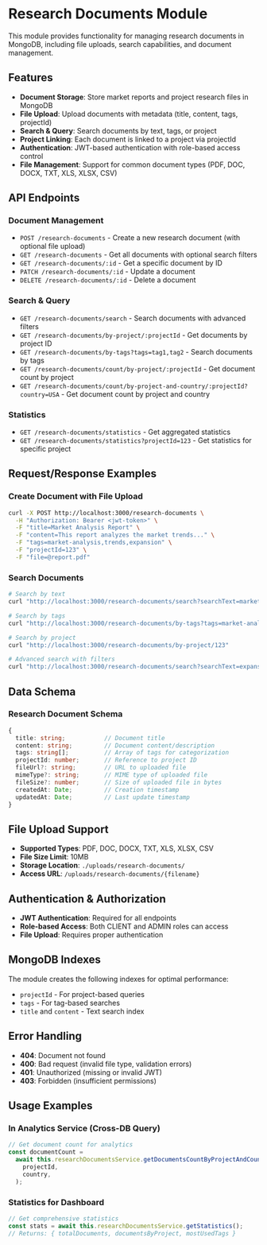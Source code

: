 # Research Documents Module

This module provides functionality for managing research documents in MongoDB, including file uploads, search capabilities, and document management.

## Features

- **Document Storage**: Store market reports and project research files in MongoDB
- **File Upload**: Upload documents with metadata (title, content, tags, projectId)
- **Search & Query**: Search documents by text, tags, or project
- **Project Linking**: Each document is linked to a project via projectId
- **Authentication**: JWT-based authentication with role-based access control
- **File Management**: Support for common document types (PDF, DOC, DOCX, TXT, XLS, XLSX, CSV)

## API Endpoints

### Document Management

- `POST /research-documents` - Create a new research document (with optional file upload)
- `GET /research-documents` - Get all documents with optional search filters
- `GET /research-documents/:id` - Get a specific document by ID
- `PATCH /research-documents/:id` - Update a document
- `DELETE /research-documents/:id` - Delete a document

### Search & Query

- `GET /research-documents/search` - Search documents with advanced filters
- `GET /research-documents/by-project/:projectId` - Get documents by project ID
- `GET /research-documents/by-tags?tags=tag1,tag2` - Search documents by tags
- `GET /research-documents/count/by-project/:projectId` - Get document count by project
- `GET /research-documents/count/by-project-and-country/:projectId?country=USA` - Get document count by project and country

### Statistics

- `GET /research-documents/statistics` - Get aggregated statistics
- `GET /research-documents/statistics?projectId=123` - Get statistics for specific project

## Request/Response Examples

### Create Document with File Upload

```bash
curl -X POST http://localhost:3000/research-documents \
  -H "Authorization: Bearer <jwt-token>" \
  -F "title=Market Analysis Report" \
  -F "content=This report analyzes the market trends..." \
  -F "tags=market-analysis,trends,expansion" \
  -F "projectId=123" \
  -F "file=@report.pdf"
```

### Search Documents

```bash
# Search by text
curl "http://localhost:3000/research-documents/search?searchText=market%20analysis"

# Search by tags
curl "http://localhost:3000/research-documents/by-tags?tags=market-analysis,trends"

# Search by project
curl "http://localhost:3000/research-documents/by-project/123"

# Advanced search with filters
curl "http://localhost:3000/research-documents/search?searchText=expansion&tags=market-analysis&projectId=123&page=1&limit=10"
```

## Data Schema

### Research Document Schema

```typescript
{
  title: string;           // Document title
  content: string;         // Document content/description
  tags: string[];          // Array of tags for categorization
  projectId: number;       // Reference to project ID
  fileUrl?: string;        // URL to uploaded file
  mimeType?: string;       // MIME type of uploaded file
  fileSize?: number;       // Size of uploaded file in bytes
  createdAt: Date;         // Creation timestamp
  updatedAt: Date;         // Last update timestamp
}
```

## File Upload Support

- **Supported Types**: PDF, DOC, DOCX, TXT, XLS, XLSX, CSV
- **File Size Limit**: 10MB
- **Storage Location**: `./uploads/research-documents/`
- **Access URL**: `/uploads/research-documents/{filename}`

## Authentication & Authorization

- **JWT Authentication**: Required for all endpoints
- **Role-based Access**: Both CLIENT and ADMIN roles can access
- **File Upload**: Requires proper authentication

## MongoDB Indexes

The module creates the following indexes for optimal performance:

- `projectId` - For project-based queries
- `tags` - For tag-based searches
- `title` and `content` - Text search index

## Error Handling

- **404**: Document not found
- **400**: Bad request (invalid file type, validation errors)
- **401**: Unauthorized (missing or invalid JWT)
- **403**: Forbidden (insufficient permissions)

## Usage Examples

### In Analytics Service (Cross-DB Query)

```typescript
// Get document count for analytics
const documentCount =
  await this.researchDocumentsService.getDocumentsCountByProjectAndCountry(
    projectId,
    country,
  );
```

### Statistics for Dashboard

```typescript
// Get comprehensive statistics
const stats = await this.researchDocumentsService.getStatistics();
// Returns: { totalDocuments, documentsByProject, mostUsedTags }
```
